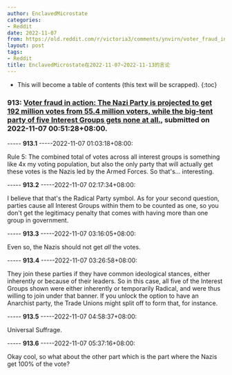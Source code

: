 ```yaml
---
author: EnclavedMicrostate
categories:
- Reddit
date: 2022-11-07
from: https://old.reddit.com/r/victoria3/comments/ynvirn/voter_fraud_in_action_the_nazi_party_is_projected/
layout: post
tags:
- Reddit
title: EnclavedMicrostate在2022-11-07~2022-11-13的言论
---
```


* This will become a table of contents (this text will be scrapped).
{:toc}

### 913: [Voter fraud in action: The Nazi Party is projected to get 192 million votes from 55.4 million voters, while the big-tent party of five Interest Groups gets none at all.](https://old.reddit.com/r/victoria3/comments/ynvirn/voter_fraud_in_action_the_nazi_party_is_projected/), submitted on 2022-11-07 00:51:28+08:00.

----- __913.1__ -----2022-11-07 01:03:18+08:00:

Rule 5: The combined total of votes across all interest groups is something like 4x my voting population, but also the only party that will actually get these votes is the Nazis led by the Armed Forces. So that's... interesting.

----- __913.2__ -----2022-11-07 02:17:34+08:00:

I believe that that's the Radical Party symbol. As for your second question, parties cause all Interest Groups within them to be counted as one, so you don't get the legitimacy penalty that comes with having more than one group in government.

----- __913.3__ -----2022-11-07 03:16:05+08:00:

Even so, the Nazis should not get *all* the votes.

----- __913.4__ -----2022-11-07 03:26:58+08:00:

They join these parties if they have common ideological stances, either inherently or because of their leaders. So in this case, all five of the Interest Groups shown were either inherently or temporarily Radical, and were thus willing to join under that banner. If you unlock the option to have an Anarchist party, the Trade Unions might split off to form that, for instance.

----- __913.5__ -----2022-11-07 04:58:37+08:00:

Universal Suffrage.

----- __913.6__ -----2022-11-07 05:37:16+08:00:

Okay cool, so what about the other part which is the part where the Nazis get 100% of the vote?

